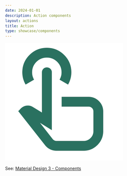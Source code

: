 ```yaml
---
date: 2024-01-01
description: Action components
layout: actions
title: Action
type: showcase/components
---
```

![actions.webp](/assets/actions_1721246174666_0.webp)

See: [Material Design 3 - Components](https://m3.material.io/components)
